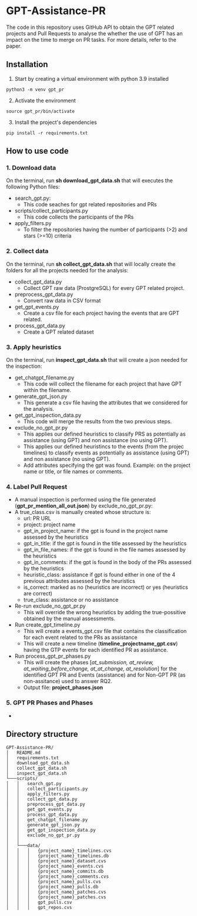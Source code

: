 # GPT-Assistance-PR
The code in this repository uses GitHub API to obtain the GPT related projects and Pull Requests to analyse the whether the use of GPT has an impact on the time to merge on PR tasks. For more details, refer to the paper.

## Installation

1. Start by creating a virtual environment with python 3.9 installed
```Shell
python3 -m venv gpt_pr
``` 

2. Activate the environment
```Shell
source gpt_pr/bin/activate
``` 

3. Install the project's dependencies
```Shell
pip install -r requirements.txt
```
## How to use code
### 1. Download data
On the terminal, run **sh download_gpt_data.sh** that will executes the following Python files:
  - search_gpt.py:
    * This code seaches for gpt related repositories and PRs
  - scripts/collect_participants.py
    * This code collects the participants of the PRs
  - apply_filters.py
    * To filter the repositories having the number of participants (>2) and stars (>=10) criteria
### 2. Collect data
On the terminal, run **sh collect_gpt_data.sh** that will locally create the folders for all the projects needed for the analysis:
  - collect_gpt_data.py
    * Collect GPT raw data (ProstgreSQL) for every GPT related project. 
  - preprocess_gpt_data.py
    * Convert raw data in CSV format 
  - get_gpt_events.py
    * Create a csv file for each project having the events that are GPT related.
  - process_gpt_data.py
    * Create a GPT related  dataset
### 3. Apply heuristics
On the terminal, run **inspect_gpt_data.sh** that will create a json needed for the inspection:
  - get_chatgpt_filename.py
    * This code will collect the filename for each project that have GPT within the filename.
  - generate_gpt_json.py
    * This generate a csv file having the attributes that we considered for the analysis.
  - get_gpt_inspection_data.py
    * This code will merge the results from the two previous steps.
  - exclude_no_gpt_pr.py
    * This applies our defined heuristics to classify PRS as potentially as assistance (using GPT) and non assistance (no using GPT).
    * This applies our defined heuristincs to the events (from the projec timelines) to classify events as potentially as assistance (using GPT) and non assistance (no using GPT).
    * Add attributes specifying the gpt was found. Example: on the project name or title, or file names or comments.
### 4. Label Pull Request
- A manual inspection is performed using the file generated (**gpt_pr_mention_all_out.json**) by exclude_no_gpt_pr.py:  
- A true_class.csv is manually created whose structure is:
  * url: PR URL
  * project: project name
  * gpt_in_project_name: if the gpt is found in the project name assessed by the heuristics
  * gpt_in_title: if the gpt is found in the title assessed by the heuristics
  * gpt_in_file_names: if the gpt is found in the file names assessed by the heuristics
  * gpt_in_comments: if the gpt is found in the body of the PRs assessed by the heuristics
  * heuristic_class: assistance if gpt is found either in one of the 4 previous attributes assessed by the heuristics
  * is_correct: marked as no (heuristics are incorrect) or yes (heuristics are correct)
  * true_class: assistance or no assistance
- Re-run exclude_no_gpt_pr.py
  * This will override the wrong heuristics by adding the true-possitive obtained by the manual assessments.
- Run create_gpt_timeline.py
  * This will create a events_gpt.csv file that contains the classification for each event related to the PRs as assistance
  * This will create a new timeline (**timeline_projectname_gpt.csv**) having the GTP events for each identified PR as assistance.
- Run process_gpt_pr_phases.py
  * This will create the phases [*at_submission, at_review, at_waiting_before_change, at_at_change, at_resolution*] for the identified GPT PR and Events (assistance) and for Non-GPT PR (as non-assitance) used to answer RQ2.
  * Output file: **project_phases.json**
### 5. GPT PR Phases and Phases

- 
## Directory structure
```
GPT-Assistance-PR/
│   README.md
│   requirements.txt    
│   download_gpt_data.sh
│   collect_gpt_data.sh
│   inspect_gpt_data.sh
└───scripts/
│   │   search_gpt.py
│   │   collect_participants.py
│   │   apply_filters.py
│   │   collect_gpt_data.py
│   │   preprocess_gpt_data.py 
│   │   get_gpt_events.py
│   │   process_gpt_data.py
│   │   get_chatgpt_filename.py
│   │   generate_gpt_json.py
│   │   get_gpt_inspection_data.py
│   │   exclude_no_gpt_pr.py
│   │
│   └───data/
│   │   │   {project_name}_timelines.cvs
│   │   │   {project_name}_timelines.db
│   │   │   {project_name}_dataset.cvs
│   │   │   {project_name}_events.cvs
│   │   │   {project_name}_commits.db
│   │   │   {project_name}_comments.cvs
│   │   │   {project_name}_pulls.cvs
│   │   │   {project_name}_pulls.db
│   │   │   {project_name}_patches.cvs
│   │   │   {project_name}_patches.cvs
│   │   │   gpt_pulls.csv
│   │   │   gpt_repos.cvs


```

